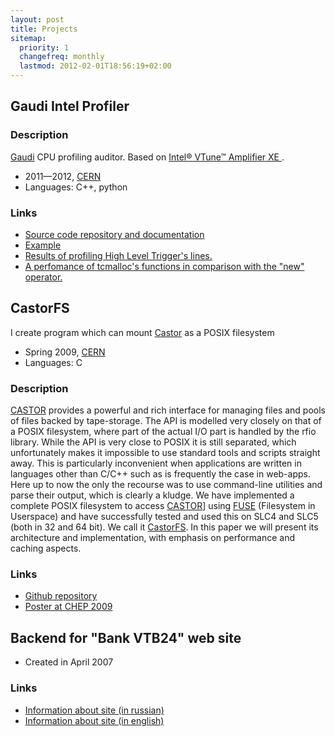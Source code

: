 ```yaml
---
layout: post
title: Projects
sitemap:
  priority: 1
  changefreq: monthly
  lastmod: 2012-02-01T18:56:19+02:00
---
```

## Gaudi Intel Profiler

### Description
[Gaudi][gaudi] CPU profiling auditor. Based on [Intel® VTune™ Amplifier XE ][amplifier].

* 2011&mdash;2012, [CERN][]
* Languages: C++, python

### Links
* [Source code repository and documentation][githubprofiler]
* [Example][githubprofilerexample]
* [Results of profiling High Level Trigger's lines.][profilerresults]
* [A perfomance of tcmalloc's functions in comparison with the "new" operator.][tcmalloc]


[githubprofiler]: http://goo.gl/xhtTi
[githubprofilerexample]: http://goo.gl/cLV13


[amplifier]: http://software.intel.com/en-us/articles/intel-vtune-amplifier-xe/
[gaudi]: http://proj-gaudi.web.cern.ch/proj-gaudi/
[profilerresults]: /cern/hltprofilingresults/
[tcmalloc]: /cern/tcmalloc


## CastorFS

I create  program which can mount <a href="http://castor.web.cern.ch/castor/">Castor</a> as a POSIX&nbsp;filesystem

* Spring&nbsp;2009, [CERN][]
* Languages: C

### Description
[CASTOR][] provides a powerful and rich interface for managing files and pools of
files backed by tape-storage. The API is modelled very closely on that of a POSIX filesystem,
where part of the actual I/O part is handled by the rfio library. While the API is very close
to POSIX it is still separated, which unfortunately makes it impossible to use standard tools
and scripts straight away. This is particularly inconvenient when applications are written in
languages other than C/C++ such as is frequently the case in web-apps. Here up to now the
only the recourse was to use command-line utilities and parse their output, which is clearly a
kludge. We have implemented a complete POSIX filesystem to access [CASTOR][]] using [FUSE][]
(Filesystem in Userspace) and have successfully tested and used this on SLC4 and SLC5 (both
in 32 and 64 bit). We call it [CastorFS][]. In this paper we will present its architecture and
implementation, with emphasis on performance and caching&nbsp;aspects.

### Links
* [Github&nbsp;repository][CastorFS]
* [Poster at CHEP&nbsp;2009][Poster]

## Backend for "Bank VTB24" web site
* Created in April&nbsp;2007

### Links
* [Information about site (in&nbsp;russian)][al_ru]
* [Information about site (in&nbsp;english)][al_en]

[CERN]: http://cern.ch
[CASTOR]: http://castor.web.cern.ch/castor/

[FUSE]: http://fuse.sourceforge.net/
[CastorFS]: http://github.com/mazurov/castorfs
[poster]: http://picasaweb.google.com/Alexander.Mazurov/Prague2009#5321176214170319746
[al_ru]: http://www.artlebedev.ru/everything/vneshtorgbank/24/
[al_en]: http://www.artlebedev.com/everything/vneshtorgbank/24/